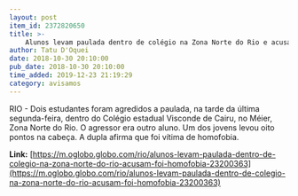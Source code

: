 ```yaml
---
layout: post
item_id: 2372820650
title: >-
    Alunos levam paulada dentro de colégio na Zona Norte do Rio e acusam: 'Foi homofobia'
author: Tatu D'Oquei
date: 2018-10-30 20:10:00
pub_date: 2018-10-30 20:10:00
time_added: 2019-12-23 21:19:29
category: avisamos
---
```


RIO - Dois estudantes foram agredidos a paulada, na tarde da última segunda-feira, dentro do Colégio estadual Visconde de Cairu, no Méier, Zona Norte do Rio. O agressor era outro aluno. Um dos jovens levou oito pontos na cabeça. A dupla afirma que foi vítima de homofobia.

**Link:** [https://m.oglobo.globo.com/rio/alunos-levam-paulada-dentro-de-colegio-na-zona-norte-do-rio-acusam-foi-homofobia-23200363](https://m.oglobo.globo.com/rio/alunos-levam-paulada-dentro-de-colegio-na-zona-norte-do-rio-acusam-foi-homofobia-23200363)

